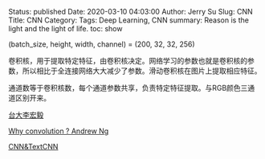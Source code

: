 Status: published
Date: 2020-03-10 04:03:00
Author: Jerry Su
Slug: CNN
Title: CNN
Category: 
Tags: Deep Learning, CNN
summary: Reason is the light and the light of life.
toc: show

(batch_size, height, width, channel) = (200, 32, 32, 256)

卷积核，用于提取特定特征，由卷积核决定。网络学习的参数也就是卷积核的参数，所以相比于全连接网络大大减少了参数。滑动卷积核在图片上提取相应特征。

通道数等于卷积核数，每个通道参数共享，负责特定特征提取。与RGB颜色三通道区别开来。

[台大李宏毅](https://www.bilibili.com/video/av94519857?p=14)

[Why convolution ? Andrew Ng](https://www.bilibili.com/video/av66646276?p=11)

[CNN&TextCNN](https://aistudio.baidu.com/aistudio/projectdetail/121630)
